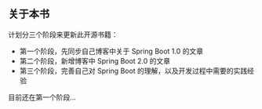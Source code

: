 ## 关于本书

计划分三个阶段来更新此开源书籍：

* 第一个阶段，先同步自己博客中关于 Spring Boot 1.0 的文章
* 第二个阶段，新增博客中 Spring Boot 2.0 的文章
* 第三个阶段，完善自己对 Spring Boot 的理解，以及开发过程中需要的实践经验



目前还在第一个阶段...





